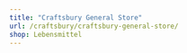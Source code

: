 ```yaml
---
title: "Craftsbury General Store"
url: /craftsbury/craftsbury-general-store/
shop: Lebensmittel
---
```

